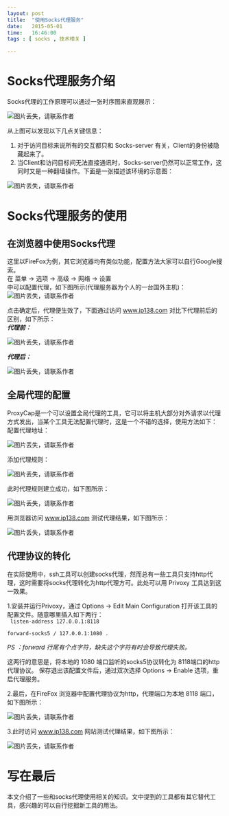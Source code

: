 ```yaml
---
layout: post
title:  "使用Socks代理服务"
date:   2015-05-01
time:   16:46:00 
tags : [ socks , 技术相关 ]

---
```


# Socks代理服务介绍
Socks代理的工作原理可以通过一张时序图来直观展示：

![图片丢失，请联系作者](http://rootkiter.com/images/2015_05_01_16_33/2_1.png)

从上图可以发现以下几点关键信息：  
1. 对于访问目标来说所有的交互都只和 Socks-server 有关，Client的身份被隐藏起来了。  
2. 当Client和访问目标间无法直接通讯时，Socks-server仍然可以正常工作，这同时又是一种翻墙操作。下面是一张描述该环境的示意图：

![图片丢失，请联系作者](http://rootkiter.com/images/2015_05_01_16_33/2_2.png)

# Socks代理服务的使用

## 在浏览器中使用Socks代理
这里以FireFox为例，其它浏览器均有类似功能，配置方法大家可以自行Google搜索。  
在  菜单 -> 选项 -> 高级 -> 网络 -> 设置  
中可以配置代理，如下图所示(代理服务器为个人的一台国外主机)：   
![图片丢失，请联系作者](http://rootkiter.com/images/2015_05_01_16_33/3_1_1.png)  

点击确定后，代理便生效了，下面通过访问 www.ip138.com 对比下代理前后的区别，如下所示：    
***代理前：***  

![图片丢失，请联系作者](http://rootkiter.com/images/2015_05_01_16_33/3_1_2.png)  

***代理后：***  

![图片丢失，请联系作者](http://rootkiter.com/images/2015_05_01_16_33/3_1_3.png)  

## 全局代理的配置
ProxyCap是一个可以设置全局代理的工具，它可以将主机大部分对外请求以代理方式发出，当某个工具无法配置代理时，这是一个不错的选择，使用方法如下：  
配置代理地址：  

![图片丢失，请联系作者](http://rootkiter.com/images/2015_05_01_16_33/3_2_1.png)   

添加代理规则：

![图片丢失，请联系作者](http://rootkiter.com/images/2015_05_01_16_33/3_2_2.png)   

此时代理规则建立成功，如下图所示：

![图片丢失，请联系作者](http://rootkiter.com/images/2015_05_01_16_33/3_2_3.png)   

用浏览器访问 www.ip138.com 测试代理结果，如下图所示：

![图片丢失，请联系作者](http://rootkiter.com/images/2015_05_01_16_33/3_2_4.png)   

## 代理协议的转化

在实际使用中，ssh工具可以创建socks代理，然而总有一些工具只支持http代理，这时需要将socks代理转化为http代理方可。此处可以用 Privoxy 工具达到这一效果。

1.安装并运行Privoxy，通过 Options -> Edit Main Configuration 打开该工具的配置文件。随意哪里插入如下两行：  
<code>
listen-address  127.0.0.1:8118  
forward-socks5   /               127.0.0.1:1080  .  
</code>
*PS ：forward 行尾有个点字符，缺失这个字符有时会导致代理失败。*

这两行的意思是，将本地的 1080 端口监听的socks5协议转化为 8118端口的http代理协议。
保存退出该配置文件后，通过双次选择 Options -> Enable 选项，重启代理服务。

2.最后，在FireFox 浏览器中配置代理协议为http，代理端口为本地 8118 端口，如下图所示：

![图片丢失，请联系作者](http://rootkiter.com/images/2015_05_01_16_33/3_3_1.png)   

3.此时访问 www.ip138.com 网站测试代理结果，如下图所示：

![图片丢失，请联系作者](http://rootkiter.com/images/2015_05_01_16_33/3_3_2.png)   

# 写在最后
本文介绍了一些和socks代理使用相关的知识。文中提到的工具都有其它替代工具，感兴趣的可以自行挖掘新工具的用法。
